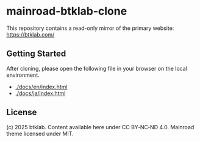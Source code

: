 # mainroad-btklab-clone

This repository contains a read-only mirror of the primary website: https://btklab.com/

## Getting Started

After cloning, please open the following file in your browser on the local environment.

- [./docs/en/index.html](./docs/en/index.html)
- [./docs/ja/index.html](./docs/ja/index.html)

## License

(c) 2025 btklab. Content available here under CC BY‑NC‑ND 4.0. Mainroad theme licensed under MIT.